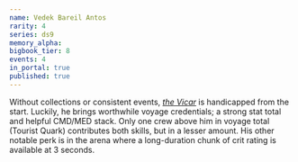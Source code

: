 ```yaml
---
name: Vedek Bareil Antos
rarity: 4
series: ds9
memory_alpha:
bigbook_tier: 8
events: 4
in_portal: true
published: true
---
```


Without collections or consistent events, [_the Vicar_](https://www.youtube.com/watch?v=INJSkcRnRXg&t=74) is handicapped from the start. Luckily, he brings worthwhile voyage credentials; a strong stat total and helpful CMD/MED stack. Only one crew above him in voyage total (Tourist Quark) contributes both skills, but in a lesser amount. His other notable perk is in the arena where a long-duration chunk of crit rating is available at 3 seconds.
